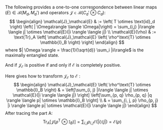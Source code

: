 
The following provides a one-to-one correspondence between linear maps $\mathcal(E) \in \mathcal{B}(M_d, M_d′)$ and operators $\mathcal{J} \in \mathcal{B}(C_d′ ⊗ C_d)$:
$$
\begin{align}
\mathcal{J}_\mathcal{E} & := \left( T \otimes \text{id}_d \right) \left( | \Omega\rangle \langle \Omega|\right) = \sum_{i,j} |i\rangle \langle j| \otimes \mathcal{E}(|i \rangle \langle j|) \\
\mathcal{E}(\rho) & := \text{Tr}_A \left[ \mathcal{J}_\mathcal{E} \left( \rho^\text{T} \otimes \mathbb{I}_B \right) \right]
\end{align}
$$
where $| \Omega \rangle = \frac{1}{\sqrt{d}} \sum_i |ii\rangle$ is the maximally entangled state.

And if $\mathcal{J}_\mathcal{E}$ is positive if and only if $\mathcal{E}$ is completely positive.

Here gives how to transform $\mathcal{J}_\mathcal{E}$ to $\mathcal{E}$ :
$$
\begin{align}
\mathcal{J}_\mathcal{E} \left( \rho^\text{T} \otimes \mathbb{I}_B \right)
& = \left[\sum_{i, j} |i\rangle \langle j| \otimes \mathcal{E}(|i \rangle \langle j|) \right] \left[\sum_{p, q} \rho_{p, q} |q \rangle \langle p|  \otimes \mathbb{I}_B \right] \\
& = \sum_{i, j, p} \rho_{p, j} |i \rangle \langle p| \otimes \mathcal{E}(|i \rangle \langle j|)
\end{align}
$$
After tracing the part A:
$$
\text{Tr}_A \left[\mathcal{J} \left( \rho^\text{T} \otimes \mathbb{I}_B \right)\right]
= \sum_{i, j} \rho_{i, j} \mathcal{E} (|i\rangle \langle j|) = \mathcal{E} (\rho)
$$
